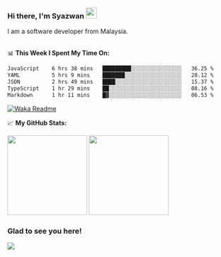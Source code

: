 ### Hi there, I'm Syazwan <img src="https://media.giphy.com/media/hvRJCLFzcasrR4ia7z/giphy.gif" width="25px">
I am a software developer from Malaysia.
<br/><br/>

📊 **This Week I Spent My Time On:**
<!--START_SECTION:waka-->

```txt
JavaScript    6 hrs 38 mins   █████████░░░░░░░░░░░░░░░░   36.25 %
YAML          5 hrs 9 mins    ███████░░░░░░░░░░░░░░░░░░   28.12 %
JSON          2 hrs 49 mins   ████░░░░░░░░░░░░░░░░░░░░░   15.37 %
TypeScript    1 hr 29 mins    ██░░░░░░░░░░░░░░░░░░░░░░░   08.16 %
Markdown      1 hr 11 mins    █▓░░░░░░░░░░░░░░░░░░░░░░░   06.53 %
```

<!--END_SECTION:waka-->
[![Waka Readme](https://github.com/syazwanz/syazwanz/actions/workflows/wakatime.yml/badge.svg)](https://github.com/syazwanz/syazwanz/actions/workflows/wakatime.yml)

📈 **My GitHub Stats:**

<p>
  <img height="180em" src="https://github-readme-stats.vercel.app/api?username=syazwanz&show_icons=true&hide_border=false&&count_private=true&include_all_commits=true" />
  <img height="180em" src="https://github-readme-stats.vercel.app/api/top-langs/?username=syazwanz&exclude_repo=KNN-Image-Classification&show_icons=true&hide_border=false&layout=compact&langs_count=8"/>
</p>

### Glad to see you here!
![](https://visitor-badge.glitch.me/badge?page_id=syazwanz.syazwanz)
